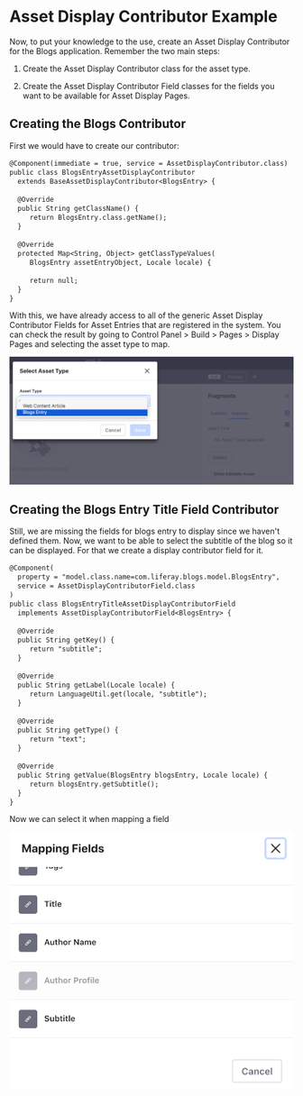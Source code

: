 # Asset Display Contributor Example

Now, to put your knowledge to the use, create an Asset Display Contributor for 
the Blogs application. Remember the two main steps:

1.  Create the Asset Display Contributor class for the asset type.

2.  Create the Asset Display Contributor Field classes for the fields you want 
    to be available for Asset Display Pages.
    

## Creating the Blogs Contributor

First we would have to create our contributor:

    @Component(immediate = true, service = AssetDisplayContributor.class)
    public class BlogsEntryAssetDisplayContributor
      extends BaseAssetDisplayContributor<BlogsEntry> {

      @Override
      public String getClassName() {
         return BlogsEntry.class.getName();
      }

      @Override
      protected Map<String, Object> getClassTypeValues(
         BlogsEntry assetEntryObject, Locale locale) {

         return null;
      }
    }

With this, we have already access to all of the generic Asset Display Contributor Fields for Asset Entries that are registered in the system. You can check the result by going to Control Panel > Build > Pages > Display Pages and selecting the asset type to map.

![Figure 1: You can now select the Blogs Asset Type.](../../../images/select-asset-type.png)

## Creating the Blogs Entry Title Field Contributor

Still, we are missing the fields for blogs entry to display since we haven't defined them. Now, we want to be able to select the subtitle of the blog so it can be displayed. For that we create a display contributor field for it.


    @Component(
      property = "model.class.name=com.liferay.blogs.model.BlogsEntry",
      service = AssetDisplayContributorField.class
    )
    public class BlogsEntryTitleAssetDisplayContributorField
      implements AssetDisplayContributorField<BlogsEntry> {

      @Override
      public String getKey() {
         return "subtitle";
      }

      @Override
      public String getLabel(Locale locale) {
         return LanguageUtil.get(locale, "subtitle");
      }

      @Override
      public String getType() {
         return "text";
      }

      @Override
      public String getValue(BlogsEntry blogsEntry, Locale locale) {
         return blogsEntry.getSubtitle();
      }
    }

Now we can select it when mapping a field

![Figure 1: You can now select the Blogs Entry Title field in the mapping selecting.](../../../images/mapping-fields.png)

